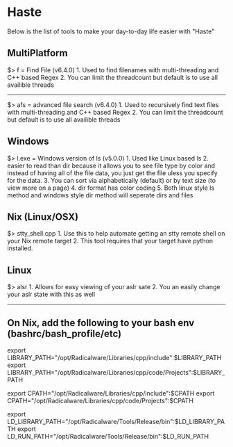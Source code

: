 # Haste

Below is the list of tools to make your day-to-day life easier with "Haste"

## MultiPlatform

$> f = Find File (v6.4.0)
    1.  Used to find filenames with multi-threading and C++ based Regex
    2.  You can limit the threadcount but default is to use all availible threads

----------------------------------------------------------------------------------------------------

$> afs = advanced file search (v6.4.0)
    1.  Used to recursively find text files with multi-threading and C++ based Regex
    2.  You can limit the threadcount but default is to use all availible threads



## Windows

$> l.exe = Windows version of ls (v5.0.0)
    1.  Used like Linux based ls
    2.  easier to read than dir because it allows you to see file type by color
        and instead of having all of the file data, you just get the file uless you 
        specify for the data.
    3.  You can sort via alphabetically (default) or by text size (to view more on a page)
    4.  dir format has color coding
    5.  Both linux style ls method and windows style dir method will seperate dirs and files


## Nix (Linux/OSX)

$> stty_shell.cpp 
    1.  Use this to help automate getting an stty remote shell on your Nix remote target
    2.  This tool requires that your target have python installed.

## Linux

$> alsr
    1. Allows for easy viewing of your aslr sate
    2. You an easily change your aslr state with this as well



****************************************************************************************************

## On Nix, add the following to your bash env (bashrc/bash_profile/etc)

export LIBRARY_PATH="/opt/Radicalware/Libraries/cpp/include":$LIBRARY_PATH
export LIBRARY_PATH="/opt/Radicalware/Libraries/cpp/code/Projects":$LIBRARY_PATH

export CPATH="/opt/Radicalware/Libraries/cpp/include":$CPATH
export CPATH="/opt/Radicalware/Libraries/cpp/code/Projects":$CPATH

export LD_LIBRARY_PATH="/opt/Radicalware/Tools/Release/bin":$LD_LIBRARY_PATH
export LD_RUN_PATH="/opt/Radicalware/Tools/Release/bin":$LD_RUN_PATH


